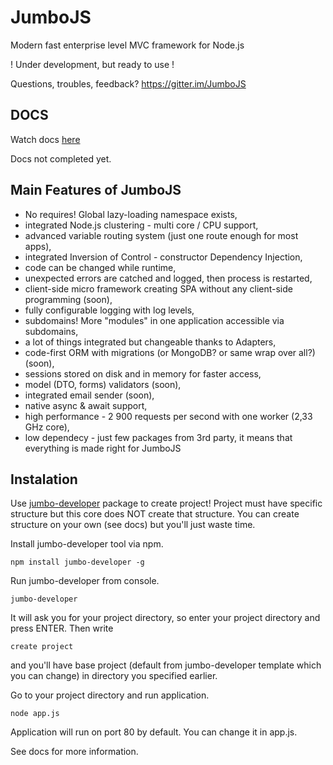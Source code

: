 # JumboJS
Modern fast enterprise level MVC framework for Node.js

! Under development, but ready to use !

Questions, troubles, feedback?
https://gitter.im/JumboJS

## DOCS
Watch docs [here](https://hookyns.github.io/JumboJS-docs/)

Docs not completed yet.

## Main Features of JumboJS
- No requires! Global lazy-loading namespace exists,
- integrated Node.js clustering - multi core / CPU support,
- advanced variable routing system (just one route enough for most apps),
- integrated Inversion of Control - constructor Dependency Injection,
- code can be changed while runtime,
- unexpected errors are catched and logged, then process is restarted,
- client-side micro framework creating SPA without any client-side programming (soon),
- fully configurable logging with log levels,
- subdomains! More "modules" in one application accessible via subdomains,
- a lot of things integrated but changeable thanks to Adapters,
- code-first ORM with migrations (or MongoDB? or same wrap over all?) (soon),
- sessions stored on disk and in memory for faster access,
- model (DTO, forms) validators (soon),
- integrated email sender (soon),
- native async & await support,
- high performance - 2 900 requests per second with one worker (2,33 GHz core),
- low dependecy - just few packages from 3rd party, it means that everything is made right for JumboJS

## Instalation
Use [jumbo-developer](https://www.npmjs.com/package/jumbo-developer) package to create project! Project
must have specific structure but this core does NOT create that structure. 
You can create structure on your own (see docs) but you'll just waste time.

Install jumbo-developer tool via npm.
```
npm install jumbo-developer -g
```

Run jumbo-developer from console.

```
jumbo-developer
```

It will ask you for your project directory, so enter your project directory and press ENTER.
Then write 
```
create project
```
and you'll have base project (default from jumbo-developer template which you can change) in directory you specified earlier.

Go to your project directory and run application.
```
node app.js
```
Application will run on port 80 by default. You can change it in app.js.

See docs for more information.
